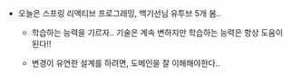 * 오늘은 스프링 리액티브 프로그래밍, 백기선님 유투브 5개 봄..
    - 학습하는 능력을 기르자.. 기술은 계속 변하지만 학습하는 능력은 항상 도움이 된다!!

    - 변경이 유연한 설계를 하려면, 도메인을 잘 이해해야한다..
    